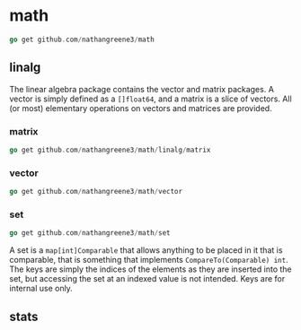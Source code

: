 # math

```go
go get github.com/nathangreene3/math
```

## linalg

The linear algebra package contains the vector and matrix packages. A vector is simply defined as a `[]float64`, and a matrix is a slice of vectors. All (or most) elementary operations on vectors and matrices are provided.

### matrix

```go
go get github.com/nathangreene3/math/linalg/matrix
```

### vector

```go
go get github.com/nathangreene3/math/vector
```

### set

```go
go get github.com/nathangreene3/math/set
```

A set is a `map[int]Comparable` that allows anything to be placed in it that is comparable, that is something that implements `CompareTo(Comparable) int`. The keys are simply the indices of the elements as they are inserted into the set, but accessing the set at an indexed value is not intended. Keys are for internal use only.

## stats
